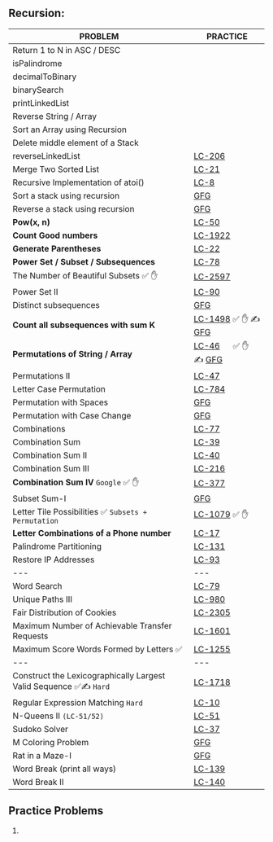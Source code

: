 ## Recursion:

| PROBLEM                                                           | PRACTICE                                                                                                                                                                                     |
|-------------------------------------------------------------------|----------------------------------------------------------------------------------------------------------------------------------------------------------------------------------------------|
| Return 1 to N in ASC / DESC                                       |                                                                                                                                                                                              |
| isPalindrome                                                      |                                                                                                                                                                                              |
| decimalToBinary                                                   |                                                                                                                                                                                              |
| binarySearch                                                      |                                                                                                                                                                                              |
| printLinkedList                                                   |                                                                                                                                                                                              |
| Reverse String / Array                                            |                                                                                                                                                                                              |
| Sort an Array using Recursion                                     |                                                                                                                                                                                              |
| Delete middle element of a Stack                                  |                                                                                                                                                                                              |
| reverseLinkedList                                                 | [LC-206](https://leetcode.com/problems/reverse-linked-list/)                                                                                                                                 |
| Merge Two Sorted List                                             | [LC-21](https://leetcode.com/problems/merge-two-sorted-lists/)                                                                                                                               |
| Recursive Implementation of atoi()                                | [LC-8](https://leetcode.com/problems/string-to-integer-atoi/)                                                                                                                                |
| Sort a stack using recursion                                      | [GFG](https://www.geeksforgeeks.org/problems/sort-a-stack/1/)                                                                                                                                |
| Reverse a stack using recursion                                   | [GFG](https://www.geeksforgeeks.org/problems/reverse-a-stack/1)                                                                                                                              |
| **Pow(x, n)**                                                     | [LC-50](https://leetcode.com/problems/powx-n/)                                                                                                                                               |
| **Count Good numbers**                                            | [LC-1922](https://leetcode.com/problems/count-good-numbers/)                                                                                                                                 |
| **Generate Parentheses**                                          | [LC-22](https://leetcode.com/problems/generate-parentheses/)                                                                                                                                 |
| **Power Set / Subset / Subsequences**                             | [LC-78](https://leetcode.com/problems/subsets/)                                                                                                                                              |
| The Number of Beautiful Subsets  ✅ ✋                              | [LC-2597](https://leetcode.com/problems/the-number-of-beautiful-subsets/description/)                                                                                                        |
| Power Set II                                                      | [LC-90](https://leetcode.com/problems/subsets-ii/)                                                                                                                                           |
| Distinct subsequences                                             | [GFG](https://www.geeksforgeeks.org/problems/better-string/1)                                                                                                                                |
| **Count all subsequences with sum K**                             | [LC-1498](https://leetcode.com/problems/number-of-subsequences-that-satisfy-the-given-sum-condition)  ✅ ✋ ✍ [GFG](https://www.geeksforgeeks.org/problems/perfect-sum-problem5633/1)          |
| **Permutations of String / Array**                                | [LC-46](https://leetcode.com/problems/permutations/)   &nbsp;&nbsp;&nbsp;&nbsp; &#9989; &#9995; &#9997;   [GFG](https://www.geeksforgeeks.org/problems/permutations-of-a-given-string2041/1) |
| Permutations II                                                   | [LC-47](https://leetcode.com/problems/permutations-ii/)                                                                                                                                      |
| Letter Case Permutation                                           | [LC-784](https://leetcode.com/problems/letter-case-permutation/)                                                                                                                             |
| Permutation with Spaces                                           | [GFG](https://www.geeksforgeeks.org/problems/permutation-with-spaces3627/1)                                                                                                                  |
| Permutation with Case Change                                      | [GFG](https://www.geeksforgeeks.org/problems/permutation-with-spaces3627/1)                                                                                                                  |
| Combinations                                                      | [LC-77](https://leetcode.com/problems/combinations/)                                                                                                                                         |
| Combination Sum                                                   | [LC-39](https://leetcode.com/problems/combination-sum/)                                                                                                                                      |
| Combination Sum II                                                | [LC-40](https://leetcode.com/problems/combination-sum-ii/)                                                                                                                                   |
| Combination Sum III                                               | [LC-216](https://leetcode.com/problems/combination-sum-iii/)                                                                                                                                 |
| **Combination Sum IV**  `Google`    ✅ ✋                           | [LC-377](https://leetcode.com/problems/combination-sum-iv/description/)                                                                                                                      |
| Subset Sum-I                                                      | [GFG](https://www.geeksforgeeks.org/problems/subset-sums2234/1)                                                                                                                              |
| Letter Tile Possibilities   ✅ `Subsets + Permutation`             | [LC-1079](https://leetcode.com/problems/letter-tile-possibilities/)         ✅ ✋                                                                                                              |
| **Letter Combinations of a Phone number**                         | [LC-17](https://leetcode.com/problems/letter-combinations-of-a-phone-number/)                                                                                                                |
| Palindrome Partitioning                                           | [LC-131](https://leetcode.com/problems/palindrome-partitioning/)                                                                                                                             |
| Restore IP Addresses                                              | [LC-93](https://leetcode.com/problems/restore-ip-addresses/)                                                                                                                                 |
| ---                                                               | ---                                                                                                                                                                                          |
| Word Search                                                       | [LC-79](https://leetcode.com/problems/word-search/)                                                                                                                                          |
| Unique Paths III                                                  | [LC-980](https://leetcode.com/problems/unique-paths-iii/)                                                                                                                                    |
| Fair Distribution of Cookies                                      | [LC-2305](https://leetcode.com/problems/fair-distribution-of-cookies/)                                                                                                                       |
| Maximum Number of Achievable Transfer Requests                    | [LC-1601](https://leetcode.com/problems/maximum-number-of-achievable-transfer-requests/)                                                                                                     |
| Maximum Score Words Formed by Letters ✅                           | [LC-1255](https://leetcode.com/problems/maximum-score-words-formed-by-letters/)                                                                                                              |
| ---                                                               | ---                                                                                                                                                                                          |
| Construct the Lexicographically Largest Valid Sequence  ✅✍ `Hard` | [LC-1718](https://leetcode.com/problems/construct-the-lexicographically-largest-valid-sequence/)                                                                                             |
| Regular Expression Matching   `Hard`                              | [LC-10](https://leetcode.com/problems/regular-expression-matching/)                                                                                                                          |
| N-Queens II  `(LC-51/52) `                                        | [LC-51](https://leetcode.com/problems/n-queens/)                                                                                                                                             |
| Sudoko Solver                                                     | [LC-37](https://leetcode.com/problems/sudoku-solver/)                                                                                                                                        |
| M Coloring Problem                                                | [GFG](https://www.geeksforgeeks.org/problems/m-coloring-problem-1587115620/1)                                                                                                                |
| Rat in a Maze-I                                                   | [GFG](https://www.geeksforgeeks.org/problems/rat-in-a-maze-problem/1)                                                                                                                        |
| Word Break (print all ways)                                       | [LC-139](https://leetcode.com/problems/word-break/)                                                                                                                                          |
| Word Break II                                                     | [LC-140](https://leetcode.com/problems/word-break-ii/)                                                                                                                                       |


## Practice Problems
1. 